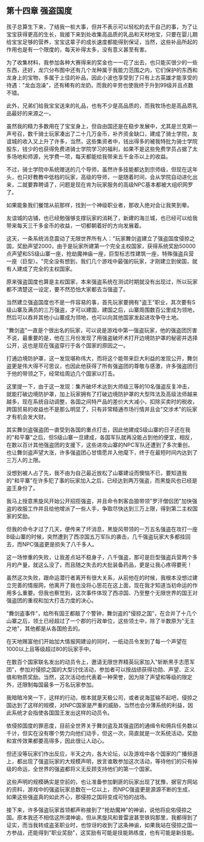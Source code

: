 ## 第十四章 强盗国度

孩子总算生下来，了结我一桩大事，但并不表示可以轻松的去干自己的事，为了让宝宝获得更高的生长，我接下来到处收集高品质的乳品和天材地宝，只要在婴儿期给宝宝足够的营养，宝宝这辈子的成长速度都能得到保证，当然，这些补品所起的作用也是有一个限度的，每天补得太多，没有意义甚至有害。

为了收集材料，我参加各种大赛得来的奖金也一一花了出去，也只能买很少的一些东西，还好，龙穴分布图中还有几个龙种属于我能力范围之内，它们保护的东西和龙身上的宝物，多属于上佳的补品，因此小波也享受到了只有上古英雄才能享受的待遇："龙血泡澡"，还有稀有的龙奶，而我的辛劳也使我终于升到99级并且点数不错。

此外，兄弟们给我宝宝送来的礼品，也有不少是高品质的，而我牧场也是高品质乳品最好的来源之一。

虽然我的精力多数用在了宝宝身上，但自由国还是在稳步发展中，尤其是兰克斯一声号召，数千骑士玩家凑出了二十几万金币，补齐资金缺口，建成了骑士学院，友谊城的收入又上升了许多，当然，这些集资者中，钱出得多的被我特批为骑士学院股东，钱少的也获得免费进骑士学院学习的福利，如果不是这些免费学员占据了太多场地和师源，光学费一项，每天都能给我带来五千金币以上的收益。

不过，骑士学院中系统赠送的几个导师，虽然许多技能都达到宗师级，但现在这年头，也只好教教中低档的玩家，高级的导师，一是随着时间，会从学院自动进化出来，二就要靠聘请了，问题是现在肯为玩家服务的高级NPC基本都被大组织网罗了。

如果能象我们餐馆从前那样，找到一个神级职业者，那收入绝对会让我笑到晕。

友谊城的店铺，也已经勉强够支撑玩家的消耗了，新建的海兰城，也已经可以给我带来每天三千多金币的收益，一切都朝着好的方向发展着。

这天，一条系统消息震动了无限世界所有人："玩家舞剑盗建立了强盗国度侵掠之国，奖励声望2000，由于是玩家所建第一个完全主权国家，获得系统奖励50000点声望和SS级山寨一座，抢劫魔神庙一座，巨型标志性建筑一座，特殊强盗兵营一座（巨型）。"完全没有想到，我们几个游戏中最强的玩家，才刚建立到侯国，就有人建成了完全的主权国家。

原来强盗国度也算是主权国家，本来强盗系统在测试时期就没有出现过，所以玩家都不清楚这一设定，要不然恐怕大家都去当强盗了。

当然建立强盗国度也不是一件容易的事，首先玩家要拥有"盗王"职业，其次要有S级山寨及满员的三万强盗，才可以建国，建国之后，山寨周围数百公里成为领地，然后可以吞并其他小山寨成为领地，也可以向其他国家发起进攻争夺土地。

"舞剑盗"一直是个很出名的玩家，可以说是游戏中第一强盗玩家，他的强盗团厉害不说，最重要的是，他在三月份发现了用强盗破坏术打开边境防护罩的秘密并选择公开，这也是现在强盗穿行于各个国家的原因之一。

打通边境防护罩，这一发现堪称伟大，而将这个能带来巨大利益的发现公开，舞剑盗更是伟大得不可思议，也因此他获得了所有强盗团的尊敬与感激，许多强盗团归于他的带领之下，经常给周边几个国家以打击。

这里提一下，由于这一发现：集齐破坏术达到大师级三等的10名强盗反复冲击，就能打破边境防护罩，加上玩家拥有了打破边境防护罩的大型阵法及高级法师越来越多，现在系统自动调整，各国之间特产品的差价大大减小，扣除买卖时的税收，跨国贸易的收益也不是那么明显了，只有非常精通市场行情并且会"交涉术"的玩家才有机会发大财。

其实舞剑盗强盗团一直受到各国的重点打击，因此他建成S级山寨的日子还在我的"和平寨"之后，但S级山寨一旦建成，各国军队就再没能占到他的便宜，相反，在数以百计其他强盗团的支援下，这些进攻山寨的NPC军队还遭到了多次重创，也让舞剑盗声望大涨，许多强盗团心甘情愿并入他麾下，终于在最短时间内达到了三万人的上限。

没想到被人占了先，我不由为自己最近放松了山寨建设而懊恼不已，要知道我的"和平寨"在许多犯了事的玩家加入之后，已经达到两万强盗，而黑旋风也已经是盗王身份了。

我马上授意黑旋风开始公开招揽强盗，并且命令刺客血狼带领"罗汗僧侣团"加快强盗的收服工作并且给他增派了一些人手，争取尽快达到三万上限，得到第二主权国家的奖励。

但我的命令才过了几天，便传来了坏消息，黑旋风带领的一万五名强盗在攻打一座B级山寨的时候，突然遭到了西凉国五万军队的袭击，几千强盗玩家大多都挂回去，而NPC强盗更是损失了八千多人。

这一场惨重的失败，让我差点站不稳身子，八千强盗，那可是巨型强盗兵营两个多月的产量，就这么没了，而且随之失去的大批装备药品，更是让我心疼得要死！

虽然这次失败，跟命运潜行者离开有很大关系，从前他在的时候，我根本没想过建立完善的情报网，他离开了我也没将心思花在这上面，现在我才知道当初命运的作用多么重要。但我也察觉到，这次事件体现了西凉国、乃至整个无限世界的国王对强盗团的重视和加大打击力度的决心。

"舞剑盗事件"，给所有国王都敲了个警钟，舞剑盗的"侵掠之国"，在合并了十几个山寨之后，领土已经超过了一个郡的行政单位，这些领土中，除了半数原为"无主之地"，其他都是从各国抢去的。

在天地赐富他们开始加大情报网建设的同时，一纸动员令发到了每一个声望在1000以上且等级超过80的玩家手中。

在数百个国家联名发出的动员令上，邀请无限世界精英玩家加入"斩断黑手志愿军团"，参加对侵掠之国的大型讨伐活动，参加者可以按战绩获得功勋、声望、正义值和物质奖励。当然，这次活动也代表着一种荣誉，因为除了声望和等级的限定外，还限制每国最多一万名玩家参加。

我暗暗冷笑一下，这样的行动，根本就是天极公司，或者说海蓝输不起吧，侵掠之国达到了这样的规模，对NPC国家是严重的威胁，当然也会分薄系统的利益，因此系统才会指使各国国王发出这样的动员令。

依侵掠国度的罪恶度，目前全世界关于舞剑盗及其强盗团的通缉令和佣兵任务数以千计，但实在没有哪个势力向他们动手，但这一次，简直就是一次系统活动，奖励和宣传效果都要高得多，因此很让人动心。

但还没等玩家们作出反应，半天之内，各大论坛，以及游戏中各个国家的广播频道上，都出现了强盗玩家的大规模声明，放言谁敢参加这次活动，等待他们的只有掉级的命运，全世界的强盗都将义无反顾支持他们的第一个国家。

这些声明的规模确实是空前的，也让准备参加剿匪的玩家出现了犹豫，据官方网站的资料，游戏中的强盗玩家总数在一亿以上，而NPC强盗更是源源不断的生成，如果这些强盗真的如此齐心，那侵掠之国将变成可怕的战场。

接下来，许多强盗玩家首领都声称接到了"抢劫魔神"的神谕，说他将庇佑侵掠之国。原本我还不相信这所谓神谕，但从黑旋风和普雷波甚至铁钩那里，我都得到了证实，而当我转成盗圣职业时，也惊讶的收到了这条神谕，如果我站在侵掠之国一方参战，还能得到"职业奖励"，这奖励有可能是技能熟练度，也有可能是新技能。

